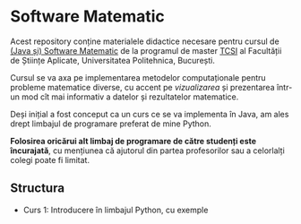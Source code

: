 # Software Matematic

Acest repository conține materialele didactice necesare pentru cursul
de [(Java și) Software Matematic](https://tcsi.ro/fise_discipline/7b_mathsoft-presentation.pdf) de la programul de master 
[TCSI](https://tcsi.ro/) al Facultății de Științe Aplicate, Universitatea Politehnica, București.

Cursul se va axa pe implementarea metodelor computaționale pentru
probleme matematice diverse, cu accent pe *vizualizarea* și prezentarea
într-un mod cît mai informativ a datelor și rezultatelor matematice.

Deși inițial a fost conceput ca un curs ce se va implementa în Java,
am ales drept limbajul de programare preferat de mine Python.

**Folosirea oricărui alt limbaj de programare de către studenți este**
**încurajată**, cu mențiunea că ajutorul din partea profesorilor sau a
celorlalți colegi poate fi limitat.

## Structura
- Curs 1: Introducere în limbajul Python, cu exemple

